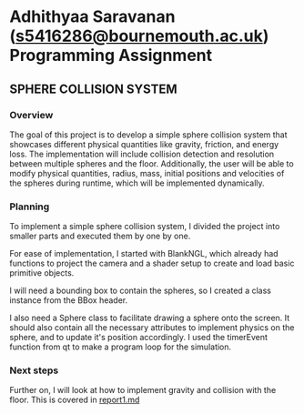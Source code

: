 # Adhithyaa Saravanan (s5416286@bournemouth.ac.uk) Programming Assignment

## SPHERE COLLISION SYSTEM

### Overview

The goal of this project is to develop a simple sphere collision system that showcases different physical quantities like gravity, friction, and energy loss. The implementation will include collision detection and resolution between multiple spheres and the floor. Additionally, the user will be able to modify physical quantities, radius, mass, initial positions and velocities of the spheres during runtime, which will be implemented dynamically.

### Planning

To implement a simple sphere collision system, I divided the project into smaller parts and executed them by one by one.

For ease of implementation, I started with BlankNGL, which already had functions to project the camera and a shader setup to create and load basic primitive objects.

I will need a bounding box to contain the spheres, so I created a class instance from the BBox header.

I also need a Sphere class to facilitate drawing a sphere onto the screen. It should also contain all the necessary attributes to implement physics on the sphere, and to update it's position accordingly. I used the timerEvent function from qt to make a program loop for the simulation.

### Next steps

Further on, I will look at how to implement gravity and collision with the floor. This is covered in [report1.md](report1.md)



